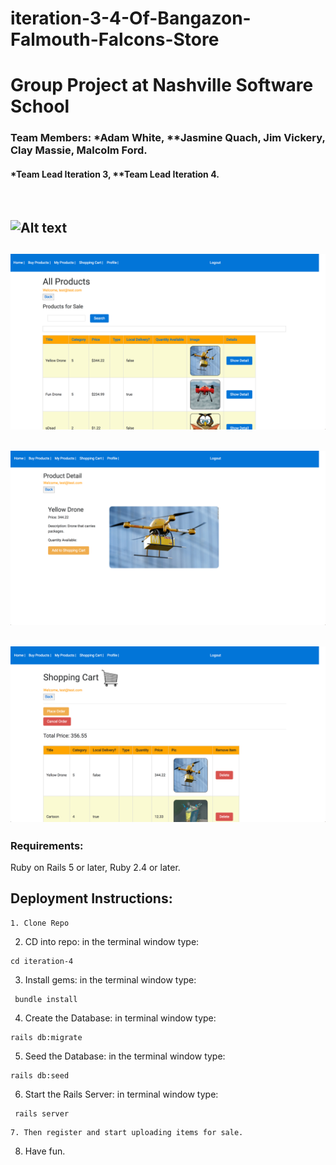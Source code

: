# iteration-3-4-Of-Bangazon-Falmouth-Falcons-Store
# Group Project at Nashville Software School
### Team Members: *Adam White, **Jasmine Quach, Jim Vickery, Clay Massie, Malcolm Ford.
#### *Team Lead Iteration 3, **Team Lead Iteration 4.

<br>


![Alt text](bang1.png?raw=true "Title")
----------------------------------------
![Alt text](bang4.png?raw=true "Title")
----------------------------------------
![Alt text](bang2.png?raw=true "Title")
----------------------------------------
![Alt text](bang3.png?raw=true "Title")
----------------------------------------

### Requirements:
Ruby on Rails 5 or later, Ruby 2.4 or later.

## Deployment Instructions:

```
1. Clone Repo
```
2. CD into repo: in the terminal window type:
```
cd iteration-4
```
3. Install gems: in the terminal window type:
```
 bundle install
```
4. Create the Database: in terminal window type:
```
rails db:migrate
 ```
5. Seed the Database: in the terminal window type:
```
rails db:seed
```

6. Start the Rails Server: in terminal window type:
```
 rails server
 ```
 ```
7. Then register and start uploading items for sale.
```

8. Have fun.
